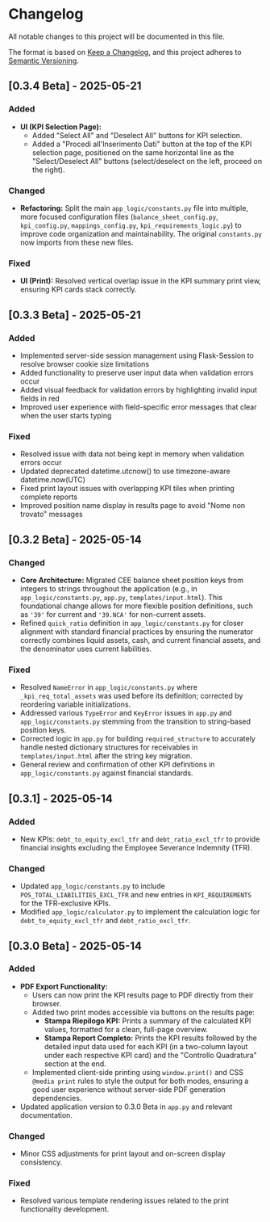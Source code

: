 # Changelog

All notable changes to this project will be documented in this file.

The format is based on [Keep a Changelog](https://keepachangelog.com/en/1.0.0/),
and this project adheres to [Semantic Versioning](https://semver.org/spec/v2.0.0.html).

## [0.3.4 Beta] - 2025-05-21

### Added
- **UI (KPI Selection Page):**
    - Added "Select All" and "Deselect All" buttons for KPI selection.
    - Added a "Procedi all'Inserimento Dati" button at the top of the KPI selection page, positioned on the same horizontal line as the "Select/Deselect All" buttons (select/deselect on the left, proceed on the right).

### Changed
- **Refactoring:** Split the main `app_logic/constants.py` file into multiple, more focused configuration files (`balance_sheet_config.py`, `kpi_config.py`, `mappings_config.py`, `kpi_requirements_logic.py`) to improve code organization and maintainability. The original `constants.py` now imports from these new files.

### Fixed
- **UI (Print):** Resolved vertical overlap issue in the KPI summary print view, ensuring KPI cards stack correctly.

## [0.3.3 Beta] - 2025-05-21

### Added
- Implemented server-side session management using Flask-Session to resolve browser cookie size limitations
- Added functionality to preserve user input data when validation errors occur
- Added visual feedback for validation errors by highlighting invalid input fields in red
- Improved user experience with field-specific error messages that clear when the user starts typing

### Fixed
- Resolved issue with data not being kept in memory when validation errors occur
- Updated deprecated datetime.utcnow() to use timezone-aware datetime.now(UTC)
- Fixed print layout issues with overlapping KPI tiles when printing complete reports
- Improved position name display in results page to avoid "Nome non trovato" messages

## [0.3.2 Beta] - 2025-05-14

### Changed
- **Core Architecture:** Migrated CEE balance sheet position keys from integers to strings throughout the application (e.g., in `app_logic/constants.py`, `app.py`, `templates/input.html`). This foundational change allows for more flexible position definitions, such as `'39'` for current and `'39.NCA'` for non-current assets.
- Refined `quick_ratio` definition in `app_logic/constants.py` for closer alignment with standard financial practices by ensuring the numerator correctly combines liquid assets, cash, and current financial assets, and the denominator uses current liabilities.

### Fixed
- Resolved `NameError` in `app_logic/constants.py` where `_kpi_req_total_assets` was used before its definition; corrected by reordering variable initializations.
- Addressed various `TypeError` and `KeyError` issues in `app.py` and `app_logic/constants.py` stemming from the transition to string-based position keys.
- Corrected logic in `app.py` for building `required_structure` to accurately handle nested dictionary structures for receivables in `templates/input.html` after the string key migration.
- General review and confirmation of other KPI definitions in `app_logic/constants.py` against financial standards.

## [0.3.1] - 2025-05-14 
### Added
- New KPIs: `debt_to_equity_excl_tfr` and `debt_ratio_excl_tfr` to provide financial insights excluding the Employee Severance Indemnity (TFR).

### Changed
- Updated `app_logic/constants.py` to include `POS_TOTAL_LIABILITIES_EXCL_TFR` and new entries in `KPI_REQUIREMENTS` for the TFR-exclusive KPIs.
- Modified `app_logic/calculator.py` to implement the calculation logic for `debt_to_equity_excl_tfr` and `debt_ratio_excl_tfr`.

## [0.3.0 Beta] - 2025-05-14

### Added
- **PDF Export Functionality:**
  - Users can now print the KPI results page to PDF directly from their browser.
  - Added two print modes accessible via buttons on the results page:
    - **Stampa Riepilogo KPI:** Prints a summary of the calculated KPI values, formatted for a clean, full-page overview.
    - **Stampa Report Completo:** Prints the KPI results followed by the detailed input data used for each KPI (in a two-column layout under each respective KPI card) and the "Controllo Quadratura" section at the end.
  - Implemented client-side printing using `window.print()` and CSS `@media print` rules to style the output for both modes, ensuring a good user experience without server-side PDF generation dependencies.
- Updated application version to 0.3.0 Beta in `app.py` and relevant documentation.

### Changed
- Minor CSS adjustments for print layout and on-screen display consistency.

### Fixed
- Resolved various template rendering issues related to the print functionality development.